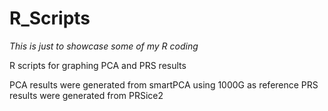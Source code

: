 # R_Scripts
*This is just to showcase some of my R coding*

R scripts for graphing PCA and PRS results 

PCA results were generated from smartPCA using 1000G as reference 
PRS results were generated from PRSice2 

